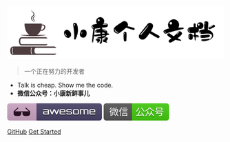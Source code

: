 ![logo](document.png)
> 一个正在努力的开发者

*  Talk is cheap. Show me the code. 
* **微信公众号：小康新鲜事儿**

![awesome](awesome.svg) [![微信公众号](WeChat.svg)](https://mp.weixin.qq.com/s/3-3_Ns5nDIhcB7TS7d-ocA) 

[GitHub](https://github.com/xiaokangxxs/Markdown/)
[Get Started](README)